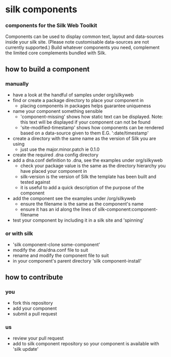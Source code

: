 # silk components
### components for the Silk Web Toolkit

Components can be used to display common text, layout and data-sources inside your silk site. 
(Please note customisable data-sources are not currently supported.)
Build whatever components you need, complement the limited core complements bundled with Silk.

## how to build a component
### manually

* have a look at the handful of samples under org/silkyweb
* find or create a package directory to place your component in
  * placing components in packages helps guarantee uniqueness
* name your component something sensible
  * 'component-missing' shows how static text can be displayed. Note: this text will be displayed if your component can not be found
  * 'site-modified-timestamp' shows how components can be rendered based on a data-source given to them E.G. ':date/timestamp'
* create a directory with the same name as the version of Silk you are using
  * just use the major.minor.patch ie 0.1.0
* create the required .dna config directory
* add a dna.conf definition to .dna, see the examples under org/silkyweb
  * check your package value is the same as the directory hierarchy you have placed your component in
  * silk-version is the version of Silk the template has been built and tested against
  * it is useful to add a quick description of the purpose of the component
* add the component see the examples under /org/silkyweb
  * ensure the filename is the same as the component's name
  * ensure it has an id along the lines of silk-component:component-filename
* test your component by including it in a silk site and 'spinning'

### or with silk

* 'silk component-clone some-component'
* modify the .dna/dna.conf file to suit
* rename and modify the component file to suit 
* in your component's parent directory 'silk component-install'


## how to contribute

### you

* fork this repository
* add your component
* submit a pull request

### us

* review your pull request
* add to silk component repository so your component is available with 'silk update'
